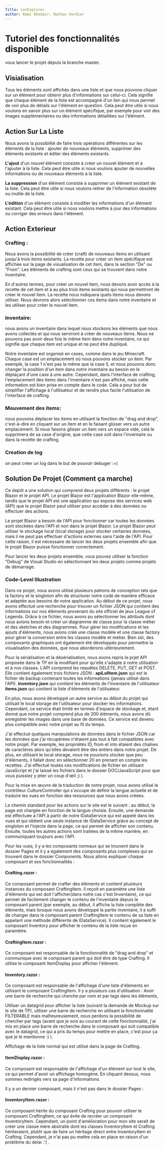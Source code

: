 ```yaml
---
Title: LolExplorer
author: Rami Khedair, Nathan Verdier
---
```


# Tutoriel des fonctionnalités disponible
vous lancer le projet depuis la branche master.
## Visialisation
Tous les éléments sont affichés dans une liste et que nous pouvons cliquer sur un élément pour obtenir plus d'informations sur celui-ci. Cela signifie que chaque élément de la liste est accompagné d'un lien qui nous permet de voir plus de détails sur l'élément en question. Cela peut être utile si nous voulons en savoir plus sur un élément spécifique, par exemple pour voir des images supplémentaires ou des informations détaillées sur l'élément.

## Action Sur La Liste
Nous avons la possibilité de faire trois opérations différentes sur les éléments de la liste : ajouter de nouveaux éléments, supprimer des éléments existants et éditer des éléments existants.

**L'ajout** d'un nouvel élément consiste à créer un nouvel élément et à l'ajouter à la liste. Cela peut être utile si nous voulons ajouter de nouvelles informations ou de nouveaux éléments à la liste.

**La suppression** d'un élément consiste à supprimer un élément existant de la liste. Cela peut être utile si nous voulons retirer de l'information obsolète ou inutile de la liste.

**L'édition** d'un élément consiste à modifier les informations d'un élément existant. Cela peut être utile si nous voulons mettre à jour des informations ou corriger des erreurs dans l'élément.

## Action Exterieur
### Crafting : 
Nous avons la possibilité de créer (craft) de nouveaux items en utilisant jusqu'à trois items existants. La recette pour créer un item spécifique est affichée sur la page de visualisation de cet item, dans la section "De" ou "From". Les éléments de crafting sont ceux qui se trouvent dans notre inventaire.

En d'autres termes, pour créer un nouvel item, nous devons avoir accès à la recette de cet item et à au plus trois items existants qui nous permettront de créer le nouvel item. La recette nous indiquera quels items nous devons utiliser. Nous devrons alors sélectionner ces items dans notre inventaire et les utiliser pour créer le nouvel item.

### Inventaire: 
nous avons un inventaire dans lequel nous stockons les éléments que nous avons collectés et qui nous serviront à créer de nouveaux items. Nous ne pouvons pas avoir deux fois le même item dans notre inventaire, ce qui signifie que chaque item est unique et ne peut être dupliqué.

Notre inventaire est organisé en cases, comme dans le jeu Minecraft. Chaque case est un emplacement où nous pouvons stocker un item. Par exemple, la case 1 n'est pas la même que la case 5, et nous pouvons donc changer la position d'un item dans notre inventaire au besoin en le déplaçant d'une case à une autre. Cependant, dans l'interface de crafting, l'emplacement des items dans l'inventaire n'est pas affiché, mais cette information est bien prise en compte dans le code. Cela a pour but de simplifier l'affichage à l'utilisateur et de rendre plus facile l'utilisation de l'interface de crafting.

### Mouvement des items: 
nous pouvons déplacer les items en utilisant la fonction de "drag and drop", c'est-à-dire en cliquant sur un item et en le faisant glisser vers un autre emplacement. Si nous faisons glisser un item vers un espace vide, cela le supprimera de sa case d'origine, que cette case soit dans l'inventaire ou dans la recette de crafting.
### Creation de log
on peut créer un log dans le but de pouvoir debuger :=)

## Solution De Projet (Comment ça marche)
Ce depôt a une solution qui comprend deux projets différents : le projet Blazor et le projet API. Le projet Blazor est l'application Blazor elle-même, tandis que le projet API est une application qui expose des services web (API) que le projet Blazor peut utiliser pour accéder à des données ou effectuer des actions.

Le projet Blazor a besoin de l'API pour fonctionner car toutes les données sont stockées dans l'API et non dans le projet Blazor. Le projet Blazor peut utiliser le stockage local (local storage) pour stocker certaines données, mais il ne peut pas effectuer d'actions externes sans l'aide de l'API. Pour cette raison, il est nécessaire de lancer les deux projets ensemble afin que le projet Blazor puisse fonctionner correctement.

Pour lancer les deux projets ensemble, vous pouvez utiliser la fonction "Debug" de Visual Studio en sélectionnant les deux projets comme projets de démarrage.

### Code-Level Illustration

Dans ce projet, nous avons utilisé plusieurs patrons de conception tels que la factory et le singloton afin de structurer notre code de manière efficace et adaptée aux besoins de notre application.
Au début de ce projet, nous avons effectué une recherche pour trouver un fichier JSON qui contient des informations sur nos éléments provenant du site officiel de jeux League of Legends.
Grâce à ce fichier, nous avons pu sélectionner les attributs dont nous avions besoin et créer un diagramme de classe pour la classe métier et des sketches et des diagrammes. Pour gérer les modifications et les ajouts d'éléments, nous avons créé une classe modèle et une classe factory pour gérer la conversion entre les classes modèle et métier. Bien sûr, des composants graphiques ont également été développés pour permettre la visualisation des données, que nous aborderons ultérieurement.

Pour la sérialisation et la désérialisation, nous avons repris le prjet API proposée dans le TP en la modifiant pour qu'elle s'adapte à notre utilisation et à nos classes. L'API comprend les requêtes DELETE, PUT, GET et POST. 
Elle contient également trois fichiers JSON :
**apiLolItem.json** qui est le fichier de backup contenant toutes les informations (jamais utilisé dans l'API).
**inventory.json** qui contient les éléments de l'inventaire de l'utilisateur
**items.json** qui contient la liste d'éléments de l'utilisateur.

En plus, nous avons développé un autre service au début du projet qui utilisait le local storage de l'utilisateur pour stocker les informations. Cependant, ce service était limité en termes d'espace de stockage et, étant donné que notre projet comprend plus de 200 éléments, nous avons dû enregistrer les images dans une base de données. Ce service est devenu plus compatible avec notre projet au fil du temps.

J'ai effectué quelques manipulations de données dans le fichier JSON car les données que j'ai récupérées n'étaient pas tout à fait compatibles avec notre projet. Par exemple, les propriétés ID, from et into étaient des chaînes de caractères alors qu'elles devaient être des entiers dans notre projet. De plus, en utilisant le local storage, nous ne pouvions stocker que peu d'éléments, il fallait donc en sélectionner 20 en prenant en compte les recettes. J'ai effectué toutes ces modifications de fichier en utilisant JavaScript et j'ai laissé les fichiers dans le dossier DOC/JavaScript pour que vous puissiez y jeter un coup d'œil ;) ).

Pour la mise en œuvre de la traduction de notre projet, nous avons utilisé le contrôleur CultureController qui s'occupe de définir la langue actuelle et de traduire les vues en fonction des ressources que nous avons créées.

Le chemin standard pour les actions sur le site est le suivant : au début, la page est chargée en fonction de la langue choisie. Ensuite, une demande est effectuée à l'API à partir de notre IDataService qui est appelé dans les vues et qui obtient une seule instance de IDataService grâce au concept de singloton et l'injecte dans la page, ce qui permet de afficher son contenu. Ensuite, toutes les autres actions sont traitées de la même manière, en communiquant toujours avec l'API.

Pour les vues, il y a les composants normaux qui se trouvent dans le dossier Pages et il y a également des composants plus complexes qui se trouvent dans le dossier Components. Nous allons expliquer chaque composant et ses fonctionnalités :
#### Crafting.razor : 

Ce composant permet de crafter des éléments et contient plusieurs instances du composant CraftingItem. Il reçoit en paramètre une liste d'éléments qui est doit l'afficher(dans notre cas c'est linventaire), ce qui permet de facilement changer le contenu de l'inventaire depuis le composant parent (par exemple, au début, il affiche la liste complète des éléments, mais lorsque nous avons développé la partie inventaire, il a suffi de changer dans le composant parent CraftingItem le contenu de sa liste en appelant une méthode différente de IDataService). Il contient également le composant Inventory pour afficher le contenu de la liste reçue en paramètre.

#### CraftingItem.razor : 
Ce composant est responsable de la fonctionnalité de "drag and drop" et communique avec le composant parent qui doit être de type Crafting. Il utilise le composant ItemDisplay pour afficher l'élément.

#### Inventory.razor : 
Ce composant est responsable de l'affichage d'une liste d'éléments en utilisant le composant CraftingItem. Il y a plusieurs cas d'utilisation :
Avoir une barre de recherche qui cherche par nom et par tags dans les éléments, 

Utiliser un datagrid pour afficher la liste (suivant la demande de Mockup sur le site de TP), utiliser une barre de recherche en utilisant la fonctionnalité FILTERABLE mais malheureusement, nous perdons la possibilité de chercher par tags (avant que je sois au courant de cette fonctionnalité, j'ai mis en place une barre de recherche dans le composant qui soit compatible avec le datagrid, ce qui a pris du temps pour mettre en place, c'est pour ça que je le mentionne :) ).

Affichage de la liste normal qui est utilisé dans la page de Crafting..    

#### ItemDisplay.razor :
Ce composant est responsable de l'affichage d'un élément sur tout le site, ce qui permet d'avoir un affichage homogène. En cliquant dessus, nous sommes redirigés vers sa page d'informations.

Il y a un dernier composant, mais il n'est pas dans le dossier Pages :

#### InventoryItem.razor :
Ce composant hérite du composant Crafting pour pouvoir utiliser le composant CraftingItem, ce qui évite de recréer un composant InventoryItem. Cependant, un point d'amélioration pour mon site serait de créer une classe mère abstraite dont les classes InventoryItem et Crafting hériteraient, plutôt que de faire un héritage direct entre InventoryItem et Crafting. Cependant, je n'ai pas pu mettre cela en place en raison d'un problème du delai :'( .
